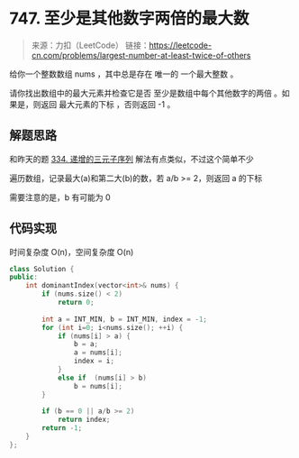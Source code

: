 # 747. 至少是其他数字两倍的最大数
> 来源：力扣（LeetCode）
链接：https://leetcode-cn.com/problems/largest-number-at-least-twice-of-others

给你一个整数数组 nums ，其中总是存在 唯一的 一个最大整数 。

请你找出数组中的最大元素并检查它是否 至少是数组中每个其他数字的两倍 。如果是，则返回 最大元素的下标 ，否则返回 -1 。


## 解题思路
和昨天的题 [334. 递增的三元子序列](https://leetcode-cn.com/problems/increasing-triplet-subsequence) 解法有点类似，不过这个简单不少

遍历数组，记录最大(a)和第二大(b)的数，若 a/b >= 2，则返回 a 的下标

需要注意的是，b 有可能为 0

## 代码实现
时间复杂度 O(n)，空间复杂度 O(n)
```cpp
class Solution {
public:
    int dominantIndex(vector<int>& nums) {
        if (nums.size() < 2) 
            return 0;
        
        int a = INT_MIN, b = INT_MIN, index = -1;
        for (int i=0; i<nums.size(); ++i) {
            if (nums[i] > a) {
                b = a;
                a = nums[i];
                index = i;
            }
            else if  (nums[i] > b)
                b = nums[i];
        }
        
        if (b == 0 || a/b >= 2)
            return index;
        return -1;
    }
};
```


